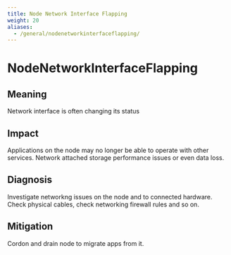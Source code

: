 ```yaml
---
title: Node Network Interface Flapping
weight: 20
aliases:
  - /general/nodenetworkinterfaceflapping/
---
```


# NodeNetworkInterfaceFlapping

## Meaning

Network interface is often changing its status

## Impact

Applications on the node may no longer be able to operate with other services.
Network attached storage performance issues or even data loss.

## Diagnosis

Investigate networkng issues on the node and to connected hardware.
Check physical cables, check networking firewall rules and so on.

## Mitigation

Cordon and drain node to migrate apps from it.
